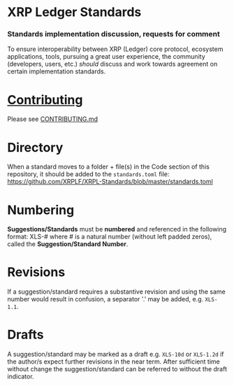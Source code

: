 # XRP Ledger Standards 
### Standards implementation discussion, requests for comment

To ensure interoperability between XRP (Ledger) core protocol, ecosystem applications, tools, pursuing a great user experience, the community (developers, users, etc.) _should_ discuss and work towards agreement on certain implementation standards.
  
# [Contributing](./CONTRIBUTING.md)

Please see [CONTRIBUTING.md](./CONTRIBUTING.md)

# Directory

When a standard moves to a folder + file(s) in the Code section of this repository, it should be added to the `standards.toml` file:
https://github.com/XRPLF/XRPL-Standards/blob/master/standards.toml

# Numbering

**Suggestions/Standards** must be **numbered** and referenced in the following format: XLS-# where # is a natural number (without left padded zeros), called the __Suggestion/Standard Number__.

# Revisions

If a suggestion/standard requires a substantive revision and using the same number would result in confusion, a separator '.' may be added, e.g. `XLS-1.1`.

# Drafts

A suggestion/standard may be marked as a draft e.g. `XLS-10d` or `XLS-1.2d` if the author/s expect further revisions in the near term. After sufficient time without change the suggestion/standard can be referred to without the draft indicator.
